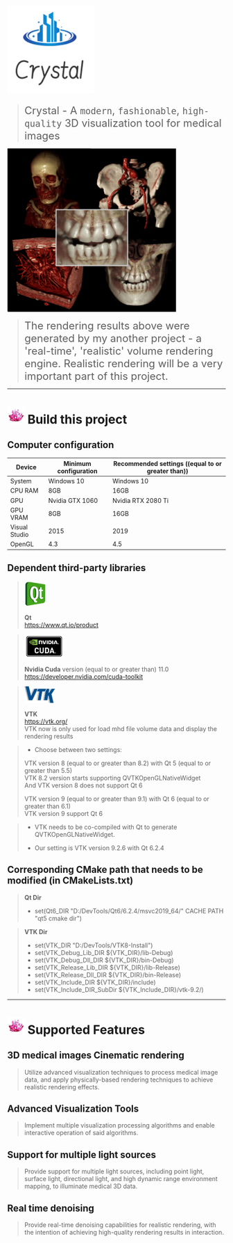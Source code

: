 
# <img src="Resources/Icons/logo.png" width="200" >

> <font size=5>Crystal - A `modern`, `fashionable`, `high-quality` 3D visualization tool for medical images</font>

<img src="Resources/Images/cVRT1.png" width="390" >

> <font size=5> The rendering results above were generated by my another project - a 'real-time', 'realistic' volume rendering engine. Realistic rendering will be a very important part of this project. </font>

---
# <img src="Resources/Images/crystal.png" width="40" > Build this project

## Computer configuration

|  Device   |  Minimum configuration | Recommended settings ((equal to or greater than)) |
|  ----  | ----  | ----  |
| System  | Windows 10 | Windows 10 |
| CPU RAM | 8GB | 16GB |
| GPU  | Nvidia GTX 1060 | Nvidia RTX 2080 Ti |
| GPU VRAM | 8GB | 16GB |
| Visual Studio | 2015 | 2019 |
| OpenGL | 4.3 | 4.5 |

## Dependent third-party libraries


> <img src="Resources/Icons/logo-qt.png" width="50" >
>
> **Qt**   
> https://www.qt.io/product


> <img src="Resources/Icons/logo-cuda.png" width="90" >
>
> **Nvidia Cuda** version (equal to or greater than) 11.0   
> https://developer.nvidia.com/cuda-toolkit


> <img src="Resources/Icons/logo-vtk.png" width="70" >
>
> **VTK**    
> https://vtk.org/    
> VTK now is only used for load mhd file volume data and display the rendering results

> - Choose between two settings:
>
> VTK version 8 (equal to or greater than 8.2) with Qt 5 (equal to or greater than 5.5)      
> VTK 8.2 version starts supporting QVTKOpenGLNativeWidget     
> And VTK version 8 does not support Qt 6
>
>
> VTK version 9 (equal to or greater than 9.1) with Qt 6 (equal to or greater than 6.1)      
> VTK version 9 support Qt 6
>


> - VTK needs to be co-compiled with Qt to generate QVTKOpenGLNativeWidget.
> 
> - Our setting is VTK version 9.2.6 with Qt 6.2.4



## Corresponding CMake path that needs to be modified (in CMakeLists.txt)

> **Qt Dir**
> - set(Qt6_DIR "D:/DevTools/Qt6/6.2.4/msvc2019_64/" CACHE PATH "qt5 cmake dir") 

> **VTK Dir**
> - set(VTK_DIR "D:/DevTools/VTK8-Install")   
> - set(VTK_Debug_Lib_DIR ${VTK_DIR}/lib-Debug)   
> - set(VTK_Debug_Dll_DIR ${VTK_DIR}/bin-Debug)   
> - set(VTK_Release_Lib_DIR ${VTK_DIR}/lib-Release)   
> - set(VTK_Release_Dll_DIR ${VTK_DIR}/bin-Release)   
> - set(VTK_Include_DIR ${VTK_DIR}/include)   
> - set(VTK_Include_DIR_SubDir ${VTK_Include_DIR}/vtk-9.2/)

---
# <img src="Resources/Images/crystal.png" width="40" > Supported Features

## 3D medical images Cinematic rendering

> Utilize advanced visualization techniques to process medical image data, and apply physically-based rendering techniques to achieve realistic rendering effects.

## Advanced Visualization Tools

> Implement multiple visualization processing algorithms and enable interactive operation of said algorithms.

## Support for multiple light sources

> Provide support for multiple light sources, including point light, surface light, directional light, and high dynamic range environment mapping, to illuminate medical 3D data.

## Real time denoising

> Provide real-time denoising capabilities for realistic rendering, with the intention of achieving high-quality rendering results in interaction.







